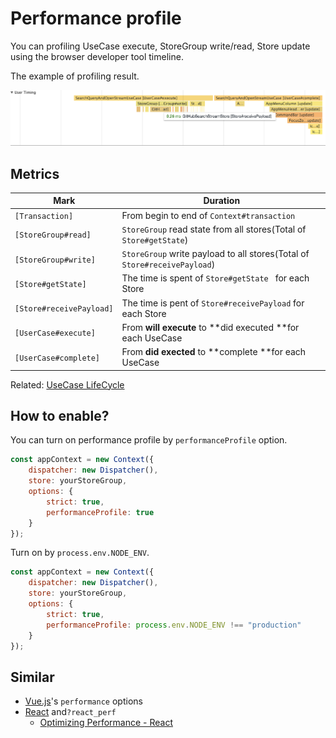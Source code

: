 # Performance profile

You can profiling UseCase execute, StoreGroup write/read, Store update using the browser developer tool timeline.

The example of profiling result.

![performance-timeline.png](./img/performance-timeline.png)

## Metrics


| Mark                     | Duration                                 |
| ------------------------ | ---------------------------------------- |
| `[Transaction]`          | From begin to end of `Context#transaction` |
| `[StoreGroup#read]`      | `StoreGroup` read state from all stores(Total of `Store#getState`) |
| `[StoreGroup#write]`     | `StoreGroup` write payload to all stores(Total of `Store#receivePayload`) |
| `[Store#getState]`       | The time is spent of `Store#getState ` for each Store |
| `[Store#receivePayload]` | The time is pent of  `Store#receivePayload` for each Store |
| `[UserCase#execute]`     | From **will execute** to **did executed **for each UseCase |
| `[UserCase#complete]`    | From **did exected** to **complete **for each UseCase |


Related: [UseCase LifeCycle](./usecase-lifecycle.md)

## How to enable?

You can turn on performance profile by `performanceProfile` option. 

```js
const appContext = new Context({
    dispatcher: new Dispatcher(),
    store: yourStoreGroup,
    options: {
        strict: true,
        performanceProfile: true
    }
});
```

Turn on by `process.env.NODE_ENV`.

```js
const appContext = new Context({
    dispatcher: new Dispatcher(),
    store: yourStoreGroup,
    options: {
        strict: true,
        performanceProfile: process.env.NODE_ENV !== "production"
    }
});
```

## Similar

- [Vue.js](https://vuejs.org/v2/api/#performance "Vue.js")'s `performance` options
- [React](https://facebook.github.io/react/ "React - A JavaScript library for building user interfaces") and`?react_perf`
    - [Optimizing Performance - React](https://facebook.github.io/react/docs/optimizing-performance.html "Optimizing Performance - React")